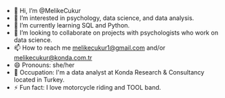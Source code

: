 - 👋 Hi, I’m @MelikeCukur
- 👀 I’m interested in psychology, data science, and data analysis.
- 🌱 I’m currently learning SQL and Python.
- 💞️ I’m looking to collaborate on projects with psychologists who work on data science.
- 📫 How to reach me melikecukur1@gmail.com and/or melikecukur@konda.com.tr
- 😄 Pronouns: she/her
- 🏢 Occupation: I'm a data analyst at Konda Research & Consultancy located in Turkey.
- ⚡ Fun fact: I love motorcycle riding and TOOL band.

<!---
MelikeCukur/MelikeCukur is a ✨ special ✨ repository because its `README.md` (this file) appears on your GitHub profile.
You can click the Preview link to take a look at your changes.
--->
